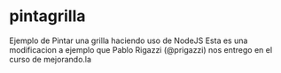 pintagrilla
===========

Ejemplo de Pintar una grilla haciendo uso de NodeJS
Esta es una modificacion a ejemplo que Pablo Rigazzi (@prigazzi) nos entrego en el curso de mejorando.la
